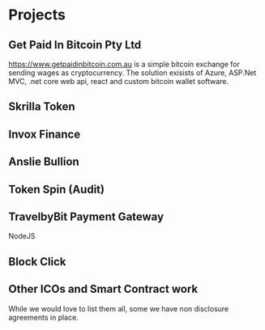 # Projects

## Get Paid In Bitcoin Pty Ltd
https://www.getpaidinbitcoin.com.au is a simple bitcoin exchange for sending wages as cryptocurrency.  The solution exisists of Azure, ASP.Net MVC, .net core web api, react and custom bitcoin wallet software.

## Skrilla Token


## Invox Finance


## Anslie Bullion


## Token Spin (Audit)


## TravelbyBit Payment Gateway
NodeJS

## Block Click

## Other ICOs and Smart Contract work
While we would love to list them all, some we have non disclosure agreements in place.  
